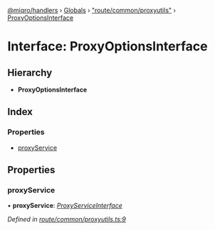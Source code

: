 [@miqro/handlers](../README.md) › [Globals](../globals.md) › ["route/common/proxyutils"](../modules/_route_common_proxyutils_.md) › [ProxyOptionsInterface](_route_common_proxyutils_.proxyoptionsinterface.md)

# Interface: ProxyOptionsInterface

## Hierarchy

* **ProxyOptionsInterface**

## Index

### Properties

* [proxyService](_route_common_proxyutils_.proxyoptionsinterface.md#proxyservice)

## Properties

###  proxyService

• **proxyService**: *[ProxyServiceInterface](_route_common_proxyutils_.proxyserviceinterface.md)*

*Defined in [route/common/proxyutils.ts:9](https://github.com/claukers/miqro-express/blob/56b5831/src/route/common/proxyutils.ts#L9)*
